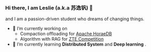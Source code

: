 ### Hi there, I am Leslie (a.k.a 苏逸钒) 👋

<!--
**LeslieKid/LeslieKid** is a ✨ _special_ ✨ repository because its `README.md` (this file) appears on your GitHub profile.

Here are some ideas to get you started:

- 🔭 I’m currently working on ...
- 🌱 I’m currently learning ...
- 👯 I’m looking to collaborate on ...
- 🤔 I’m looking for help with ...
- 💬 Ask me about ...
- 📫 How to reach me: ...
- 😄 Pronouns: ...
- ⚡ Fun fact: ...
-->

and I am a passion-driven student who dreams of changing things.

- 🔭 I’m currently working on
  - Compaction offloading for [Apache HoraeDB](https://github.com/apache/horaedb)
  - Algorithm with RAG for [ZTE Competition](https://challenge-zte.zhaopin.com/)
- 🌱 I’m currently learning **Distributed System** and **Deep learning** .
